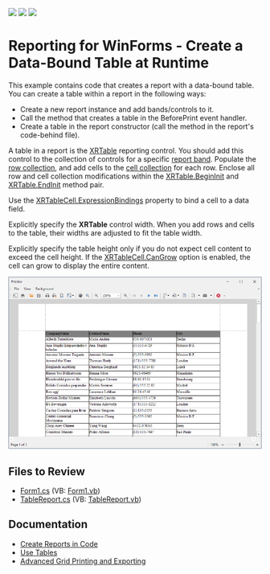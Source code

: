 <!-- default badges list -->
![](https://img.shields.io/endpoint?url=https://codecentral.devexpress.com/api/v1/VersionRange/128604728/2023.1)
[![](https://img.shields.io/badge/Open_in_DevExpress_Support_Center-FF7200?style=flat-square&logo=DevExpress&logoColor=white)](https://supportcenter.devexpress.com/ticket/details/E1356)
[![](https://img.shields.io/badge/📖_How_to_use_DevExpress_Examples-e9f6fc?style=flat-square)](https://docs.devexpress.com/GeneralInformation/403183)
<!-- default badges end -->
# Reporting for WinForms - Create a Data-Bound Table at Runtime 

This example contains code that creates a report with a data-bound table. You can create a table within a report in the following ways:

- Create a new report instance and add bands/controls to it.
- Call the method that creates a table in the BeforePrint event handler.
- Create a table in the report constructor (call the method in the report's code-behind file).

A table in a report is the [XRTable](https://docs.devexpress.com/XtraReports/DevExpress.XtraReports.UI.XRTable) reporting control. You should
add this control to the collection of controls for a specific [report band](https://docs.devexpress.com/XtraReports/2587/detailed-guide-to-devexpress-reporting/introduction-to-banded-reports). Populate the [row collection](https://docs.devexpress.com/XtraReports/DevExpress.XtraReports.UI.XRTable.Rows), and add cells to the [cell collection](https://docs.devexpress.com/XtraReports/DevExpress.XtraReports.UI.XRTableRow.Cells) for each row. Enclose all row and cell collection modifications within the [XRTable.BeginInit](https://docs.devexpress.com/XtraReports/DevExpress.XtraReports.UI.XRTable.BeginInit) and [XRTable.EndInit](https://docs.devexpress.com/XtraReports/DevExpress.XtraReports.UI.XRTable.EndInit) method pair.

Use the [XRTableCell.ExpressionBindings](https://docs.devexpress.com/XtraReports/DevExpress.XtraReports.UI.XRControl.ExpressionBindings) property to bind a cell to a data field.

Explicitly specify the **XRTable** control width. When you add rows and cells to the table, their widths are adjusted to fit the table width.

Explicitly specify the table height only if you do not expect cell content to exceed the cell height. If the [XRTableCell.CanGrow](https://docs.devexpress.com/XtraReports/DevExpress.XtraReports.UI.XRTableCell.CanGrow) option is enabled, the cell can grow to display the entire content.

![Data-bound table in a WinForms report](Images/screenshot.png)

<!-- default file list -->

## Files to Review

* [Form1.cs](CS/Form1.cs) (VB: [Form1.vb](VB/Form1.vb))
* [TableReport.cs](CS/TableReport.cs) (VB: [TableReport.vb](VB/TableReport.vb))

<!-- default file list end -->

## Documentation

- [Create Reports in Code](https://docs.devexpress.com/XtraReports/115726/detailed-guide-to-devexpress-reporting/reporting-api/create-reports-in-code)
- [Use Tables](https://docs.devexpress.com/XtraReports/9741/detailed-guide-to-devexpress-reporting/use-report-controls/use-tables)
- [Advanced Grid Printing and Exporting](https://docs.devexpress.com/WindowsForms/114962/controls-and-libraries/data-grid/export-and-printing/advanced-grid-printing-and-exporting)



